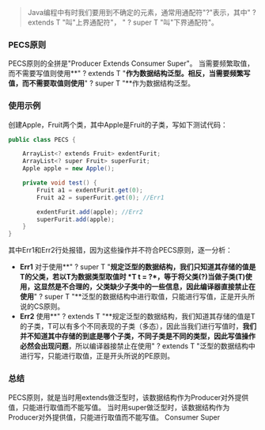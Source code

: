 > Java编程中有时我们要用到不确定的元素，通常用通配符"?"表示，其中" ? extends T "叫"上界通配符"， " ? super T "叫"下界通配符"。

### PECS原则

PECS原则的全拼是"Producer Extends Consumer Super"。
当需要频繁取值，而不需要写值则使用**" ? extends T "**作为数据结构泛型。相反，当需要频繁写值，而不需要取值则使用**" ? super T "**作为数据结构泛型。

### 使用示例

创建Apple，Fruit两个类，其中Apple是Fruit的子类，写如下测试代码：



```csharp
public class PECS {

    ArrayList<? extends Fruit> exdentFurit;
    ArrayList<? super Fruit> superFurit;
    Apple apple = new Apple();

    private void test() {
        Fruit a1 = exdentFurit.get(0);
        Fruit a2 = superFurit.get(0); //Err1

        exdentFurit.add(apple); //Err2
        superFurit.add(apple);
    }
}
```

其中Err1和Err2行处报错，因为这些操作并不符合PECS原则，逐一分析：

- **Err1**
   对于使用**" ? super T "**规定泛型的数据结构，**我们只知道其存储的值是T的父类，若以T为数据类型取值时   \*T t = ?\*，等于将父类(?)当做子类(T)使用，这显然是不合理的，父类缺少子类中的一些信息**，因此编译器直接禁止在使用**" ? super T "**泛型的数据结构中进行取值，只能进行写值，正是开头所说的CS原则。
- **Err2**
   使用**" ? extends T "**规定泛型的数据结构，我们知道其存储的值是T的子类，T可以有多个不同表现的子类（多态），因此当我们进行写值时，**我们并不知道其中存储的到底是哪个子类，不同子类是不同的类型，因此写值操作必然会出现问题**，所以编译器接禁止在使用" ? extends T "泛型的数据结构中进行写，只能进行取值，正是开头所说的PE原则。

### 总结

PECS原则，就是当时用extends做泛型时，该数据结构作为Producer对外提供值，只能进行取值而不能写值。
当时用super做泛型时，该数据结构作为Producer对外提供值，只能进行取值而不能写值。  Consumer Super